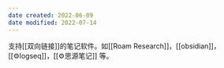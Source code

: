 ```yaml
---
date created: 2022-06-09
date modified: 2022-07-14
---
```


支持[[双向链接]]的笔记软件。如[[Roam Research]]，[[obsidian]]，[[⚙logseq]]，[[⚙思源笔记]] 等。

